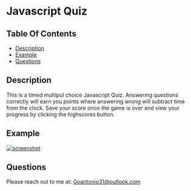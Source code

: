 
  
  # Javascript Quiz 

  ## Table Of Contents
  - [Description](#description)
  - [Example](#example)
  - [Questions](#questions)

  ## Description 
  This is  a timed multipul choice Javascript Quiz. Answering questions correctly will earn you points where answering wrong will subtract time from the clock.
Save your score once the game is over and view your progress by clicking the highscores button. 
  

  ## Example
  
   [![screenshot](https://github.com/goantonioUW/javascript-quiz/blob/main/assets/images/Screenshot.png)](./images/quiz.gif)

  ## Questions
  Please reach out to me at:
  Goantonio31@outlook.com


  
